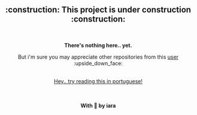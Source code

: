 <div align="center" >
  <h2> :construction: This project is under construction :construction: </h2>
  <br/>
  
  <p><strong>There's nothing here.. yet.</strong></p>
  <p>But i'm sure you may appreciate other repositories from this <a href="https://github.com/iaraoliveira">user</a> :upside_down_face:</p>
  
  <br/>
  <a href="./README.pt.md" font-size="18px">
    Hey.. try reading this in portuguese! 
    <!-- <img src="./.github/pt-br.png" alt="pt-br" width="18px""></img> -->
  </a>


  <br/><br/>
  <strong>With :white_heart: by iara </strong>
</div>
